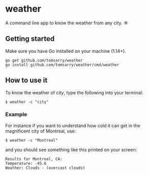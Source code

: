 # weather

A command line app to know the weather from any city. ☀️

## Getting started

Make sure you have Go installed on your machine (1.14+).

```
go get github.com/tomsarry/weather
go install github.com/tomsarry/weather/cmd/weather
```

## How to use it

To know the weather of _city_, type the following into your terminal:

```
$ weather -c "city"
```

### Example

For instance if you want to understand how cold it can get in the magnificent city of Montreal, use:

```
$ weather -c "Montreal"
```

and you should see something like this printed on your screen:

```
Results for Montreal, CA:
Temperature: -45.6
Weather: Clouds - (overcast clouds)
```
